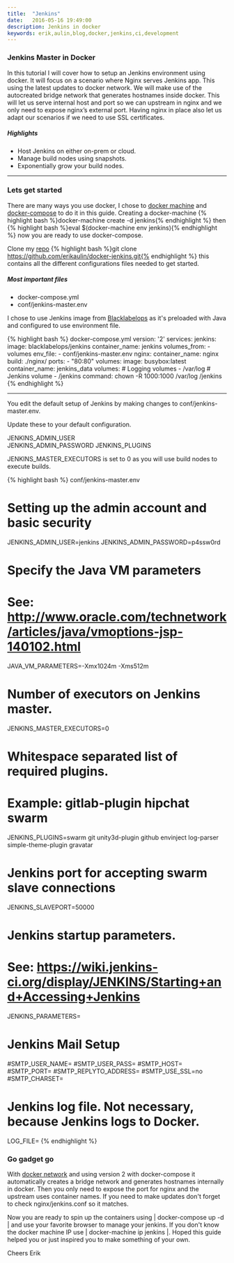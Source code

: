 ```yaml
---
title:  "Jenkins"
date:   2016-05-16 19:49:00
description: Jenkins in docker
keywords: erik,aulin,blog,docker,jenkins,ci,development
---
```


### Jenkins Master in Docker
In this tutorial I will cover how to setup an Jenkins environment using docker. It will focus on a scenario where Nginx serves Jenkins app. This using the latest updates to docker network. We will make use of the autocreated bridge network that generates hostnames inside docker. This will let us serve internal host and port so we can upstream in nginx and we only need to expose nginx’s external port. Having nginx in place also let us adapt our scenarios if we need to use SSL certificates.

##### Highlights

* Host Jenkins on either on-prem or cloud.
* Manage build nodes using snapshots.
* Exponentially grow your build nodes.

***

### Lets get started
There are many ways you use  docker,  I chose to [docker machine](http://docs.docker.com/machine/) and [docker-compose](http://docs.docker.com/compose/) to do it in this guide.
Creating a docker-machine {% highlight bash %}docker-machine create -d  jenkins{% endhighlight %} then {% highlight bash %}eval $(docker-machine env jenkins){% endhighlight %} now you are ready to use docker-compose.

Clone my [repo](https://github.com/erikaulin/docker-jenkins) {% highlight bash %}git clone https://github.com/erikaulin/docker-jenkins.git{% endhighlight %} this contains all the different configurations files needed to get started.

##### Most important files
* docker-compose.yml
* conf/jenkins-master.env

I chose to use Jenkins image from [Blacklabelops](https://hub.docker.com/r/blacklabelops/jenkins/) as it's preloaded with Java and configured to use environment file.

{% highlight bash %}
docker-compose.yml
version: '2'
services:
  jenkins:
    image: blacklabelops/jenkins
    container_name: jenkins
    volumes_from:
      - volumes
    env_file:
      - conf/jenkins-master.env
  nginx:
    container_name: nginx
    build: ./nginx/
    ports:
      - "80:80"
  volumes:
    image: busybox:latest
    container_name: jenkins_data
    volumes:
      # Logging volumes
      - /var/log
      # Jenkins volume
      - /jenkins
    command: chown -R 1000:1000 /var/log /jenkins
{% endhighlight %}

***

You edit the default setup of Jenkins by making changes to conf/jenkins-master.env.

Update these to your default configuration.

JENKINS_ADMIN_USER  
JENKINS_ADMIN_PASSWORD
JENKINS_PLUGINS

JENKINS_MASTER_EXECUTORS is set to 0 as you will use build nodes to execute builds.

{% highlight bash %}
conf/jenkins-master.env
# Setting up the admin account and basic security
JENKINS_ADMIN_USER=jenkins
JENKINS_ADMIN_PASSWORD=p4ssw0rd
# Specify the Java VM parameters
# See: http://www.oracle.com/technetwork/articles/java/vmoptions-jsp-140102.html
JAVA_VM_PARAMETERS=-Xmx1024m -Xms512m
# Number of executors on Jenkins master.
JENKINS_MASTER_EXECUTORS=0
# Whitespace separated list of required plugins.
# Example: gitlab-plugin hipchat swarm
JENKINS_PLUGINS=swarm git unity3d-plugin github envinject log-parser simple-theme-plugin gravatar
# Jenkins port for accepting swarm slave connections
JENKINS_SLAVEPORT=50000
# Jenkins startup parameters.
# See: https://wiki.jenkins-ci.org/display/JENKINS/Starting+and+Accessing+Jenkins
JENKINS_PARAMETERS=
# Jenkins Mail Setup
#SMTP_USER_NAME=
#SMTP_USER_PASS=
#SMTP_HOST=
#SMTP_PORT=
#SMTP_REPLYTO_ADDRESS=
#SMTP_USE_SSL=no
#SMTP_CHARSET=
# Jenkins log file. Not necessary, because Jenkins logs to Docker.
LOG_FILE=
{% endhighlight %}

### Go gadget go

With [docker network](https://docs.docker.com/engine/userguide/networking/) and using version 2 with docker-compose  it automatically creates a bridge network and generates hostnames internally in docker. Then you only need to expose the port for nginx and the upstream uses container names. If you need to make updates don't forget to check nginx/jenkins.conf so it matches.

Now you are ready to spin up the containers using | docker-compose up -d | and use your favorite browser to manage your jenkins. If you don't know the docker machine IP use | docker-machine ip jenkins |.
Hoped this guide helped you or just inspired you to make something of your own.

Cheers Erik
